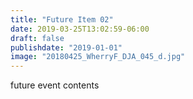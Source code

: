 ```yaml
---
title: "Future Item 02"
date: 2019-03-25T13:02:59-06:00
draft: false
publishdate: "2019-01-01"
image: "20180425_WherryF_DJA_045_d.jpg"
---
```


future event contents
